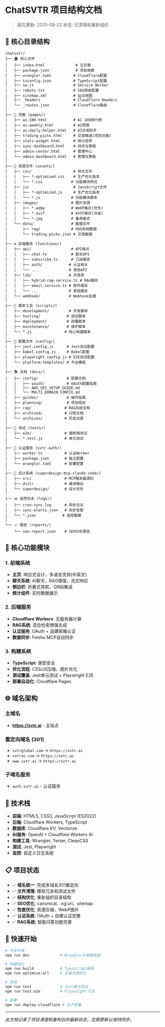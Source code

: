 # ChatSVTR 项目结构文档

> 最后更新: 2025-08-22
> 状态: 已清理和重新组织

## 📂 核心目录结构

```
chatsvtr/
├── 🏠 核心文件
│   ├── index.html              # 主页面
│   ├── package.json            # 项目依赖
│   ├── wrangler.toml          # Cloudflare配置
│   ├── tsconfig.json          # TypeScript配置
│   ├── sw.js                  # Service Worker
│   ├── robots.txt             # SEO爬虫配置
│   ├── sitemap.xml            # 站点地图
│   ├── _headers               # Cloudflare Headers
│   └── _routes.json           # Cloudflare路由
│
├── 📄 页面 (pages/)
│   ├── ai-100.html            # AI 100排行榜
│   ├── ai-weekly.html         # AI周报
│   ├── ai-daily-helper.html   # AI日常助手
│   ├── trading-picks.html     # 交易精选(项目对接)
│   ├── stats-widget.html      # 统计组件
│   ├── sync-dashboard.html    # 同步仪表板
│   ├── admin-center.html      # 管理中心
│   └── admin-dashboard.html   # 管理仪表板
│
├── 🎨 资源文件 (assets/)
│   ├── css/                   # 样式文件
│   │   ├── *-optimized.css    # 生产优化版本
│   │   └── *.css             # 功能模块样式
│   ├── js/                    # JavaScript文件  
│   │   ├── *-optimized.js     # 生产优化版本
│   │   └── *.js              # 功能模块脚本
│   ├── images/               # 图片资源
│   │   ├── *.webp            # WebP格式(优先)
│   │   ├── *.avif            # AVIF格式(次选)
│   │   └── *.jpg             # 备用格式
│   └── data/                 # 数据文件
│       ├── rag/              # RAG系统数据
│       └── trading-picks.json # 交易数据
│
├── ⚙️ 后端服务 (functions/)
│   ├── api/                  # API端点
│   │   ├── chat.ts           # 聊天API
│   │   ├── subscribe.ts      # 订阅服务
│   │   ├── auth/            # 认证相关
│   │   └── ...              # 其他API
│   ├── lib/                 # 共享库
│   │   ├── hybrid-rag-service.ts # RAG服务
│   │   ├── email-service.ts # 邮件服务
│   │   └── ...              # 其他服务
│   └── webhook/             # Webhook处理
│
├── 📜 脚本工具 (scripts/)
│   ├── development/         # 开发脚本
│   ├── testing/            # 测试脚本
│   ├── deployment/         # 部署脚本
│   ├── maintenance/        # 维护脚本
│   └── *.js               # 核心构建脚本
│
├── 🔧 配置文件 (config/)
│   ├── jest.config.js      # Jest测试配置
│   ├── babel.config.js     # Babel配置
│   ├── playwright.config.js # E2E测试配置
│   └── platform-templates/ # 平台模板
│
├── 📚 文档 (docs/)
│   ├── config/             # 配置文档
│   │   ├── oauth/          # OAuth配置指南
│   │   ├── AWS_SES_SETUP_GUIDE.md
│   │   └── MULTI_DOMAIN_CONFIG.md
│   ├── guides/             # 操作指南
│   ├── planning/           # 项目规划
│   ├── rag/               # RAG系统文档
│   ├── archived/          # 归档文档
│   └── archives/          # 历史记录
│
├── 🧪 测试 (tests/)
│   ├── e2e/               # 端到端测试
│   └── *.test.js          # 单元测试
│
├── 🔐 认证服务 (svtr-auth/)
│   ├── worker.ts          # 认证Worker
│   ├── package.json       # 独立配置
│   └── wrangler.toml      # 部署配置
│
├── 🎨 设计系统 (superdesign-mcp-claude-code/)
│   ├── src/               # MCP服务器源码
│   ├── dist/              # 编译输出
│   └── superdesign/       # 设计文件
│
├── 📊 监控日志 (logs/)
│   ├── cron-sync.log      # 同步日志
│   ├── sync-alerts.json   # 同步告警
│   └── *.json            # 监控数据
│
└── 📈 报告 (reports/)
    └── seo-report.json    # SEO分析报告
```

## 🎯 核心功能模块

### 1. **前端系统**
- **主页**: 响应式设计，多语言支持(中英文)
- **聊天系统**: AI聊天，RAG增强，流式响应
- **侧边栏**: 折叠式导航，QR码集成
- **统计组件**: 实时数据展示

### 2. **后端服务**
- **Cloudflare Workers**: 无服务器计算
- **RAG系统**: 混合检索增强生成
- **认证服务**: OAuth + 自建邮箱认证
- **数据同步**: Feishu MCP自动同步

### 3. **构建系统**
- **TypeScript**: 类型安全
- **优化流程**: CSS/JS压缩，图片优化
- **测试覆盖**: Jest单元测试 + Playwright E2E
- **部署自动化**: Cloudflare Pages

## 🌐 域名架构

### 主域名
- **https://svtr.ai** - 主站点

### 重定向域名 (301)
- `svtrglobal.com` → `https://svtr.ai`
- `svtrai.com` → `https://svtr.ai`  
- `www.svtr.ai` → `https://svtr.ai`

### 子域名服务
- `auth.svtr.ai` - 认证服务

## 🔧 技术栈

- **前端**: HTML5, CSS3, JavaScript (ES2022)
- **后端**: Cloudflare Workers, TypeScript
- **数据库**: Cloudflare KV, Vectorize
- **AI服务**: OpenAI + Cloudflare Workers AI
- **构建工具**: Wrangler, Terser, CleanCSS
- **测试**: Jest, Playwright
- **监控**: 自定义日志系统

## 📋 项目状态

- ✅ **域名统一**: 完成多域名301重定向
- ✅ **文件清理**: 移除冗余和测试文件
- ✅ **结构优化**: 重新组织目录结构
- ✅ **SEO优化**: canonical、og:url、sitemap
- ✅ **性能优化**: 资源压缩、WebP图片
- ✅ **认证系统**: OAuth + 自建认证完整
- ✅ **RAG系统**: 智能问答功能完善

## 🚀 快速开始

```bash
# 开发环境
npm run dev              # Wrangler开发服务器

# 构建优化  
npm run build            # TypeScript编译
npm run optimize:all     # 全量资源优化

# 测试
npm run test             # Jest单元测试
npm run test:e2e         # Playwright E2E

# 部署
npm run deploy:cloudflare # 生产部署
```

---
*此文档记录了项目清理和重构后的最新状态，定期更新以保持同步。*